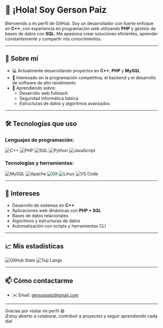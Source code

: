 # 👋 ¡Hola! Soy Gerson Paiz

Bienvenido a mi perfil de GitHub. Soy un desarrollador con fuerte enfoque en **C++**, con experiencia en programación web utilizando **PHP** y gestión de bases de datos con **SQL**. Me apasiona crear soluciones eficientes, aprender constantemente y compartir mis conocimientos.

---

## 🚀 Sobre mí

- 💻 Actualmente desarrollando proyectos en **C++**, **PHP** y **MySQL**
- 🧠 Interesado en la programación competitiva, el backend y el desarrollo de software de alto rendimiento
- 🌱 Aprendiendo sobre:
  - Desarrollo web fullstack
  - Seguridad informática básica
  - Estructuras de datos y algoritmos avanzados

---

## 🛠️ Tecnologías que uso

### Lenguajes de programación:
![C++](https://img.shields.io/badge/C++-00599C?style=flat&logo=c%2B%2B&logoColor=white)
![PHP](https://img.shields.io/badge/PHP-777BB4?style=flat&logo=php&logoColor=white)
![SQL](https://img.shields.io/badge/SQL-4479A1?style=flat&logo=postgresql&logoColor=white)
![Python](https://img.shields.io/badge/Python-3776AB?style=flat&logo=python&logoColor=white)
![JavaScript](https://img.shields.io/badge/JavaScript-F7DF1E?style=flat&logo=javascript&logoColor=black)

### Tecnologías y herramientas:
![MySQL](https://img.shields.io/badge/MySQL-005C84?style=flat&logo=mysql&logoColor=white)
![Apache](https://img.shields.io/badge/Apache-D22128?style=flat&logo=apache&logoColor=white)
![Git](https://img.shields.io/badge/Git-F05032?style=flat&logo=git&logoColor=white)
![Linux](https://img.shields.io/badge/Linux-FCC624?style=flat&logo=linux&logoColor=black)
![VS Code](https://img.shields.io/badge/VS%20Code-007ACC?style=flat&logo=visual-studio-code&logoColor=white)

---

## 🎯 Intereses

- Desarrollo de sistemas en **C++**
- Aplicaciones web dinámicas con **PHP + SQL**
- Bases de datos relacionales
- Algoritmos y estructuras de datos
- Automatización con scripts y herramientas CLI

---

## 📈 Mis estadísticas

![GitHub Stats](https://github-readme-stats.vercel.app/api?username=gersospaiz&show_icons=true&theme=tokyonight)
![Top Langs](https://github-readme-stats.vercel.app/api/top-langs/?username=gersospaiz&layout=compact&theme=tokyonight)

---

## 📫 Cómo contactarme

- ✉️ Email: gersospaiz@gmail.com  


---

Gracias por visitar mi perfil 😄  
¡Estoy abierto a colaborar, contribuir a proyectos y seguir aprendiendo cada día!


